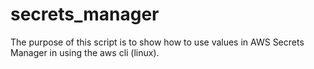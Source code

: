 # secrets_manager

The purpose of this script is to show how to use values in AWS Secrets Manager in using the aws cli (linux).